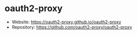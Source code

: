 # oauth2-proxy

* Website: https://oauth2-proxy.github.io/oauth2-proxy
* Repository: https://github.com/oauth2-proxy/oauth2-proxy
